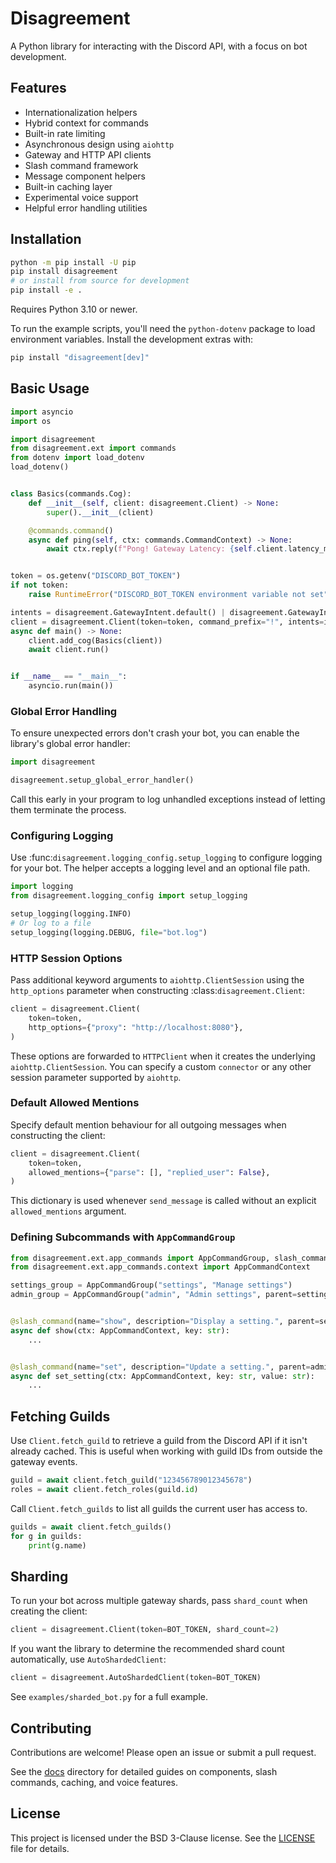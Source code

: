 # Disagreement

A Python library for interacting with the Discord API, with a focus on bot development.

## Features

- Internationalization helpers
- Hybrid context for commands
- Built-in rate limiting
- Asynchronous design using `aiohttp`
- Gateway and HTTP API clients
- Slash command framework
- Message component helpers
- Built-in caching layer
- Experimental voice support
- Helpful error handling utilities

## Installation

```bash
python -m pip install -U pip
pip install disagreement
# or install from source for development
pip install -e .
```

Requires Python 3.10 or newer.

To run the example scripts, you'll need the `python-dotenv` package to load
environment variables. Install the development extras with:

```bash
pip install "disagreement[dev]"
```

## Basic Usage

```python
import asyncio
import os

import disagreement
from disagreement.ext import commands
from dotenv import load_dotenv
load_dotenv()


class Basics(commands.Cog):
    def __init__(self, client: disagreement.Client) -> None:
        super().__init__(client)

    @commands.command()
    async def ping(self, ctx: commands.CommandContext) -> None:
        await ctx.reply(f"Pong! Gateway Latency: {self.client.latency_ms} ms.")


token = os.getenv("DISCORD_BOT_TOKEN")
if not token:
    raise RuntimeError("DISCORD_BOT_TOKEN environment variable not set")

intents = disagreement.GatewayIntent.default() | disagreement.GatewayIntent.MESSAGE_CONTENT
client = disagreement.Client(token=token, command_prefix="!", intents=intents, mention_replies=True)
async def main() -> None:
    client.add_cog(Basics(client))
    await client.run()


if __name__ == "__main__":
    asyncio.run(main())
```

### Global Error Handling

To ensure unexpected errors don't crash your bot, you can enable the library's
global error handler:

```python
import disagreement

disagreement.setup_global_error_handler()
```

Call this early in your program to log unhandled exceptions instead of letting
them terminate the process.

### Configuring Logging

Use :func:`disagreement.logging_config.setup_logging` to configure logging for
your bot. The helper accepts a logging level and an optional file path.

```python
import logging
from disagreement.logging_config import setup_logging

setup_logging(logging.INFO)
# Or log to a file
setup_logging(logging.DEBUG, file="bot.log")
```

### HTTP Session Options

Pass additional keyword arguments to ``aiohttp.ClientSession`` using the
``http_options`` parameter when constructing :class:`disagreement.Client`:

```python
client = disagreement.Client(
    token=token,
    http_options={"proxy": "http://localhost:8080"},
)
```

These options are forwarded to ``HTTPClient`` when it creates the underlying
``aiohttp.ClientSession``. You can specify a custom ``connector`` or any other
session parameter supported by ``aiohttp``.

### Default Allowed Mentions

Specify default mention behaviour for all outgoing messages when constructing the client:

```python
client = disagreement.Client(
    token=token,
    allowed_mentions={"parse": [], "replied_user": False},
)
```

This dictionary is used whenever ``send_message`` is called without an explicit
``allowed_mentions`` argument.

### Defining Subcommands with `AppCommandGroup`

```python
from disagreement.ext.app_commands import AppCommandGroup, slash_command
from disagreement.ext.app_commands.context import AppCommandContext

settings_group = AppCommandGroup("settings", "Manage settings")
admin_group = AppCommandGroup("admin", "Admin settings", parent=settings_group)


@slash_command(name="show", description="Display a setting.", parent=settings_group)
async def show(ctx: AppCommandContext, key: str):
    ...


@slash_command(name="set", description="Update a setting.", parent=admin_group)
async def set_setting(ctx: AppCommandContext, key: str, value: str):
    ...
```
## Fetching Guilds

Use `Client.fetch_guild` to retrieve a guild from the Discord API if it
isn't already cached. This is useful when working with guild IDs from
outside the gateway events.

```python
guild = await client.fetch_guild("123456789012345678")
roles = await client.fetch_roles(guild.id)
```

Call `Client.fetch_guilds` to list all guilds the current user has access to.

```python
guilds = await client.fetch_guilds()
for g in guilds:
    print(g.name)
```

## Sharding

To run your bot across multiple gateway shards, pass ``shard_count`` when creating
the client:

```python
client = disagreement.Client(token=BOT_TOKEN, shard_count=2)
```

If you want the library to determine the recommended shard count automatically,
use ``AutoShardedClient``:

```python
client = disagreement.AutoShardedClient(token=BOT_TOKEN)
```

See `examples/sharded_bot.py` for a full example.

## Contributing

Contributions are welcome! Please open an issue or submit a pull request.

See the [docs](docs/) directory for detailed guides on components, slash commands, caching, and voice features.

## License

This project is licensed under the BSD 3-Clause license. See the [LICENSE](LICENSE) file for details.

